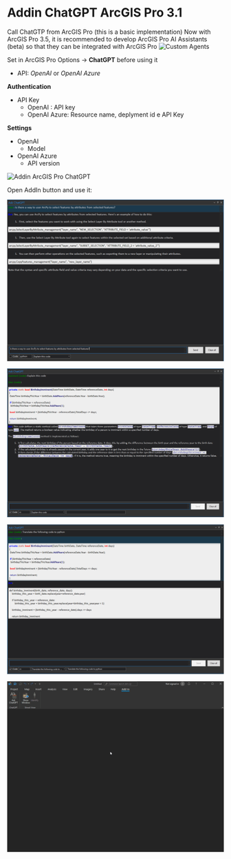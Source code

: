 # Addin ChatGPT ArcGIS Pro 3.1

Call ChatGTP from ArcGIS Pro (this is a basic implementation)
Now with ArcGIS Pro 3.5, it is recommended to develop ArcGIS Pro AI Assistants (beta) so that they can be integrated with ArcGIS Pro ![Custom Agents](https://mediaspace.esri.com/media/t/1_2bwwwu53)

Set in ArcGIS Pro Options -> **ChatGPT** before using it

- API: *OpenAI* or *OpenAI Azure*

**Authentication**
- API Key
    - OpenAI : API key
    - OpenAI Azure: Resource name, deplyment id e API Key

**Settings**
- OpenAI
    - Model
- OpenAI Azure
    - API version

![Addin ArcGIS Pro ChatGPT](/Help/Settings.png)

Open AddIn button and use it:

![Addin ArcGIS Pro ChatGPT](/Help/ShowChatGPT.png)

![Addin ArcGIS Pro ChatGPT](/Help/ShowChatGPTCode.PNG)

![Addin ArcGIS Pro ChatGPT](/Help/ShowChatGPTCodeUser.png)

![Addin ArcGIS Pro ChatGPT](/Help/ArcGISAddinChatGPT.gif)

